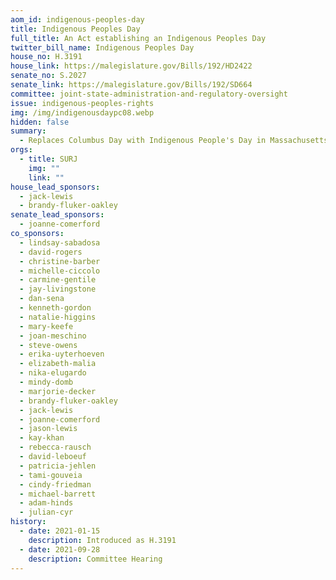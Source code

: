 ```yaml
---
aom_id: indigenous-peoples-day
title: Indigenous Peoples Day
full_title: An Act establishing an Indigenous Peoples Day
twitter_bill_name: Indigenous Peoples Day
house_no: H.3191
house_link: https://malegislature.gov/Bills/192/HD2422
senate_no: S.2027
senate_link: https://malegislature.gov/Bills/192/SD664
committee: joint-state-administration-and-regulatory-oversight
issue: indigenous-peoples-rights
img: /img/indigenousdaypc08.webp
hidden: false
summary:
  - Replaces Columbus Day with Indigenous People's Day in Massachusetts Law
orgs:
  - title: SURJ
    img: ""
    link: ""
house_lead_sponsors:
  - jack-lewis
  - brandy-fluker-oakley
senate_lead_sponsors:
  - joanne-comerford
co_sponsors:
  - lindsay-sabadosa
  - david-rogers
  - christine-barber
  - michelle-ciccolo
  - carmine-gentile
  - jay-livingstone
  - dan-sena
  - kenneth-gordon
  - natalie-higgins
  - mary-keefe
  - joan-meschino
  - steve-owens
  - erika-uyterhoeven
  - elizabeth-malia
  - nika-elugardo
  - mindy-domb
  - marjorie-decker
  - brandy-fluker-oakley
  - jack-lewis
  - joanne-comerford
  - jason-lewis
  - kay-khan
  - rebecca-rausch
  - david-leboeuf
  - patricia-jehlen
  - tami-gouveia
  - cindy-friedman
  - michael-barrett
  - adam-hinds
  - julian-cyr
history:
  - date: 2021-01-15
    description: Introduced as H.3191
  - date: 2021-09-28
    description: Committee Hearing
---
```

